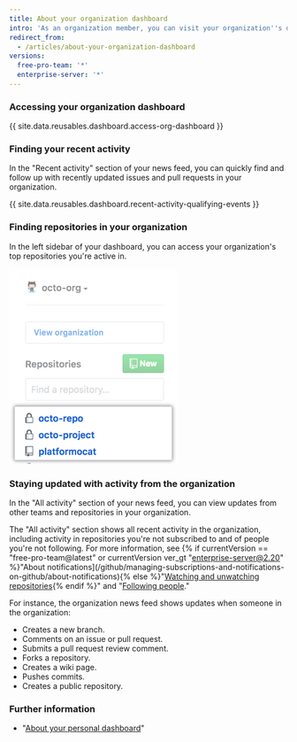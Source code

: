 ```yaml
---
title: About your organization dashboard
intro: 'As an organization member, you can visit your organization''s dashboard throughout the day to stay updated on recent activity and keep track of issues and pull requests you''re working on or following in the organization.'
redirect_from:
  - /articles/about-your-organization-dashboard
versions:
  free-pro-team: '*'
  enterprise-server: '*'
---
```


### Accessing your organization dashboard

{{ site.data.reusables.dashboard.access-org-dashboard }}

### Finding your recent activity

In the "Recent activity" section of your news feed, you can quickly find and follow up with recently updated issues and pull requests in your organization.

{{ site.data.reusables.dashboard.recent-activity-qualifying-events }}

### Finding repositories in your organization

In the left sidebar of your dashboard, you can access your organization's top repositories you're active in.

![List of repositories you're most active in from your organization](/assets/images/help/dashboard/repositories-from-organization-dashboard.png)

### Staying updated with activity from the organization

In the "All activity" section of your news feed, you can view updates from other teams and repositories in your organization.

The "All activity" section shows all recent activity in the organization, including activity in repositories you're not subscribed to and of people you're not following. For more information, see {% if currentVersion == "free-pro-team@latest" or currentVersion ver_gt "enterprise-server@2.20" %}"About notifications](/github/managing-subscriptions-and-notifications-on-github/about-notifications){% else %}"[Watching and unwatching repositories](/github/receiving-notifications-about-activity-on-github/watching-and-unwatching-repositories){% endif %}" and "[Following people](/articles/following-people)."

For instance, the organization news feed shows updates when someone in the organization:
 - Creates a new branch.
 - Comments on an issue or pull request.
 - Submits a pull request review comment.
 - Forks a repository.
 - Creates a wiki page.
 - Pushes commits.
 - Creates a public repository.

### Further information

- "[About your personal dashboard](/articles/about-your-personal-dashboard)"
